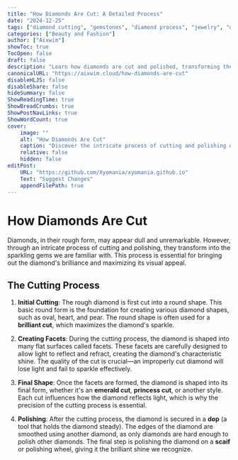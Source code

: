 ```yaml
---
title: "How Diamonds Are Cut: A Detailed Process"
date: "2024-12-25"
tags: ["diamond cutting", "gemstones", "diamond process", "jewelry", "diamond polishing"]
categories: ["Beauty and Fashion"]
author: ["Aixwim"]
showToc: true
TocOpen: false
draft: false
description: "Learn how diamonds are cut and polished, transforming them from rough stones into sparkling gems."
canonicalURL: "https://aixwim.cloud/how-diamonds-are-cut"
disableHLJS: false
disableShare: false
hideSummary: false
ShowReadingTime: true
ShowBreadCrumbs: true
ShowPostNavLinks: true
ShowWordCount: true
cover:
    image: ""
    alt: "How Diamonds Are Cut"
    caption: "Discover the intricate process of cutting and polishing diamonds."
    relative: false
    hidden: false
editPost:
    URL: "https://github.com/Xyomania/xyomania.github.io"
    Text: "Suggest Changes"
    appendFilePath: true
---
```


# How Diamonds Are Cut

Diamonds, in their rough form, may appear dull and unremarkable. However, through an intricate process of cutting and polishing, they transform into the sparkling gems we are familiar with. This process is essential for bringing out the diamond's brilliance and maximizing its visual appeal.

## The Cutting Process

1. **Initial Cutting**: The rough diamond is first cut into a round shape. This basic round form is the foundation for creating various diamond shapes, such as oval, heart, and pear. The round shape is often used for a **brilliant cut**, which maximizes the diamond's sparkle.

2. **Creating Facets**: During the cutting process, the diamond is shaped into many flat surfaces called facets. These facets are carefully designed to allow light to reflect and refract, creating the diamond's characteristic shine. The quality of the cut is crucial—an improperly cut diamond will lose light and fail to sparkle effectively.

3. **Final Shape**: Once the facets are formed, the diamond is shaped into its final form, whether it's an **emerald cut**, **princess cut**, or another style. Each cut influences how the diamond reflects light, which is why the precision of the cutting process is essential.

4. **Polishing**: After the cutting process, the diamond is secured in a **dop** (a tool that holds the diamond steady). The edges of the diamond are smoothed using another diamond, as only diamonds are hard enough to polish other diamonds. The final step is polishing the diamond on a **scaif** or polishing wheel, giving it the brilliant shine we recognize.
